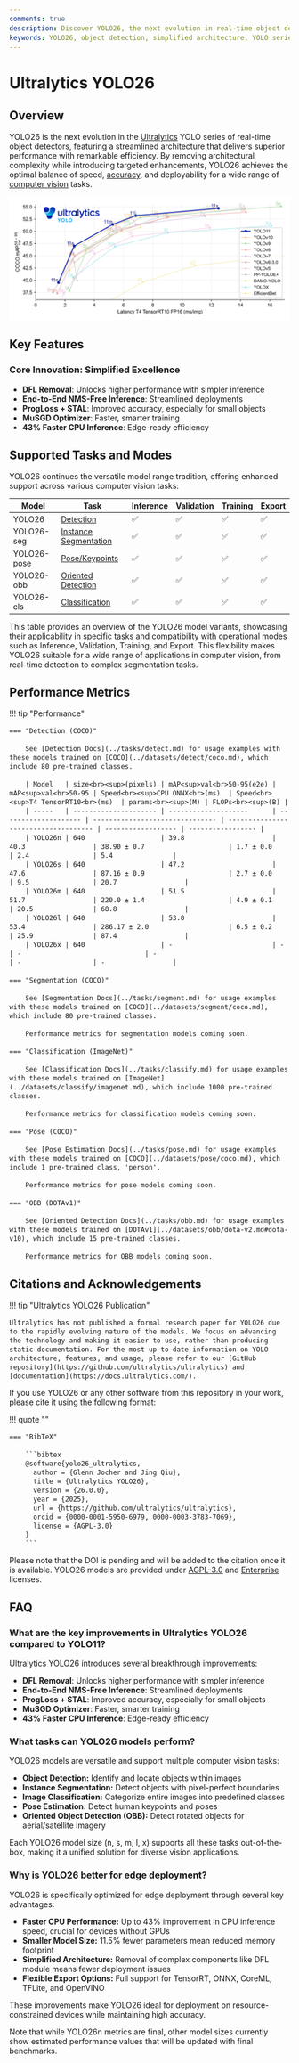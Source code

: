 ```yaml
---
comments: true
description: Discover YOLO26, the next evolution in real-time object detection with simplified architecture, superior performance, and remarkable efficiency for diverse computer vision tasks.
keywords: YOLO26, object detection, simplified architecture, YOLO series, Ultralytics, computer vision, AI, machine learning, edge deployment, quantization
---
```


# Ultralytics YOLO26

## Overview

YOLO26 is the next evolution in the [Ultralytics](https://www.ultralytics.com/) YOLO series of real-time object detectors, featuring a streamlined architecture that delivers superior performance with remarkable efficiency. By removing architectural complexity while introducing targeted enhancements, YOLO26 achieves the optimal balance of speed, [accuracy](https://www.ultralytics.com/glossary/accuracy), and deployability for a wide range of [computer vision](https://www.ultralytics.com/glossary/computer-vision-cv) tasks.

![Ultralytics YOLO26 Comparison Plots](https://raw.githubusercontent.com/ultralytics/assets/refs/heads/main/yolo/performance-comparison.png)

## Key Features

### Core Innovation: Simplified Excellence

- **DFL Removal**: Unlocks higher performance with simpler inference
- **End-to-End NMS-Free Inference**: Streamlined deployments
- **ProgLoss + STAL**: Improved accuracy, especially for small objects
- **MuSGD Optimizer**: Faster, smarter training
- **43% Faster CPU Inference**: Edge-ready efficiency

## Supported Tasks and Modes

YOLO26 continues the versatile model range tradition, offering enhanced support across various computer vision tasks:

| Model        | Task                                         | Inference | Validation | Training | Export |
| ------------ | -------------------------------------------- | --------- | ---------- | -------- | ------ |
| YOLO26       | [Detection](../tasks/detect.md)              | ✅        | ✅         | ✅       | ✅     |
| YOLO26-seg   | [Instance Segmentation](../tasks/segment.md) | ✅        | ✅         | ✅       | ✅     |
| YOLO26-pose  | [Pose/Keypoints](../tasks/pose.md)           | ✅        | ✅         | ✅       | ✅     |
| YOLO26-obb   | [Oriented Detection](../tasks/obb.md)        | ✅        | ✅         | ✅       | ✅     |
| YOLO26-cls   | [Classification](../tasks/classify.md)       | ✅        | ✅         | ✅       | ✅     |

This table provides an overview of the YOLO26 model variants, showcasing their applicability in specific tasks and compatibility with operational modes such as Inference, Validation, Training, and Export. This flexibility makes YOLO26 suitable for a wide range of applications in computer vision, from real-time detection to complex segmentation tasks.

## Performance Metrics

!!! tip "Performance"

    === "Detection (COCO)"

        See [Detection Docs](../tasks/detect.md) for usage examples with these models trained on [COCO](../datasets/detect/coco.md), which include 80 pre-trained classes.

        | Model   | size<br><sup>(pixels) | mAP<sup>val<br>50-95(e2e) | mAP<sup>val<br>50-95 | Speed<br><sup>CPU ONNX<br>(ms)  | Speed<br><sup>T4 TensorRT10<br>(ms)  | params<br><sup>(M) | FLOPs<br><sup>(B) |
        | -----   | --------------------- | --------------------      | -------------------- | ------------------------------- | ------------------------------------ | ------------------ | ----------------- |
        | YOLO26n | 640                   | 39.8                      | 40.3                 | 38.90 ± 0.7                     | 1.7 ± 0.0                            | 2.4                | 5.4               |
        | YOLO26s | 640                   | 47.2                      | 47.6                 | 87.16 ± 0.9                     | 2.7 ± 0.0                            | 9.5                | 20.7                 |
        | YOLO26m | 640                   | 51.5                      | 51.7                 | 220.0 ± 1.4                     | 4.9 ± 0.1                            | 20.5               | 68.8                 |
        | YOLO26l | 640                   | 53.0                      | 53.4                 | 286.17 ± 2.0                    | 6.5 ± 0.2                            | 25.9               | 87.4                 |
        | YOLO26x | 640                   | -                         | -                    | -                               | -                                    | -                  | -                 |

    === "Segmentation (COCO)"

        See [Segmentation Docs](../tasks/segment.md) for usage examples with these models trained on [COCO](../datasets/segment/coco.md), which include 80 pre-trained classes.

        Performance metrics for segmentation models coming soon.

    === "Classification (ImageNet)"

        See [Classification Docs](../tasks/classify.md) for usage examples with these models trained on [ImageNet](../datasets/classify/imagenet.md), which include 1000 pre-trained classes.

        Performance metrics for classification models coming soon.

    === "Pose (COCO)"

        See [Pose Estimation Docs](../tasks/pose.md) for usage examples with these models trained on [COCO](../datasets/pose/coco.md), which include 1 pre-trained class, 'person'.

        Performance metrics for pose models coming soon.

    === "OBB (DOTAv1)"

        See [Oriented Detection Docs](../tasks/obb.md) for usage examples with these models trained on [DOTAv1](../datasets/obb/dota-v2.md#dota-v10), which include 15 pre-trained classes.

        Performance metrics for OBB models coming soon.


## Citations and Acknowledgements

!!! tip "Ultralytics YOLO26 Publication"

    Ultralytics has not published a formal research paper for YOLO26 due to the rapidly evolving nature of the models. We focus on advancing the technology and making it easier to use, rather than producing static documentation. For the most up-to-date information on YOLO architecture, features, and usage, please refer to our [GitHub repository](https://github.com/ultralytics/ultralytics) and [documentation](https://docs.ultralytics.com/).

If you use YOLO26 or any other software from this repository in your work, please cite it using the following format:

!!! quote ""

    === "BibTeX"

        ```bibtex
        @software{yolo26_ultralytics,
          author = {Glenn Jocher and Jing Qiu},
          title = {Ultralytics YOLO26},
          version = {26.0.0},
          year = {2025},
          url = {https://github.com/ultralytics/ultralytics},
          orcid = {0000-0001-5950-6979, 0000-0003-3783-7069},
          license = {AGPL-3.0}
        }
        ```

Please note that the DOI is pending and will be added to the citation once it is available. YOLO26 models are provided under [AGPL-3.0](https://github.com/ultralytics/ultralytics/blob/main/LICENSE) and [Enterprise](https://www.ultralytics.com/license) licenses.

## FAQ

### What are the key improvements in Ultralytics YOLO26 compared to YOLO11?

Ultralytics YOLO26 introduces several breakthrough improvements:

- **DFL Removal**: Unlocks higher performance with simpler inference
- **End-to-End NMS-Free Inference**: Streamlined deployments
- **ProgLoss + STAL**: Improved accuracy, especially for small objects
- **MuSGD Optimizer**: Faster, smarter training
- **43% Faster CPU Inference**: Edge-ready efficiency

### What tasks can YOLO26 models perform?

YOLO26 models are versatile and support multiple computer vision tasks:

- **Object Detection:** Identify and locate objects within images
- **Instance Segmentation:** Detect objects with pixel-perfect boundaries
- **Image Classification:** Categorize entire images into predefined classes
- **Pose Estimation:** Detect human keypoints and poses
- **Oriented Object Detection (OBB):** Detect rotated objects for aerial/satellite imagery

Each YOLO26 model size (n, s, m, l, x) supports all these tasks out-of-the-box, making it a unified solution for diverse vision applications.

### Why is YOLO26 better for edge deployment?

YOLO26 is specifically optimized for edge deployment through several key advantages:

- **Faster CPU Performance:** Up to 43% improvement in CPU inference speed, crucial for devices without GPUs
- **Smaller Model Size:** 11.5% fewer parameters mean reduced memory footprint
- **Simplified Architecture:** Removal of complex components like DFL module means fewer deployment issues
- **Flexible Export Options:** Full support for TensorRT, ONNX, CoreML, TFLite, and OpenVINO

These improvements make YOLO26 ideal for deployment on resource-constrained devices while maintaining high accuracy.

Note that while YOLO26n metrics are final, other model sizes currently show estimated performance values that will be updated with final benchmarks.
